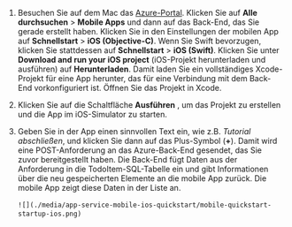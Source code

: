 
1. Besuchen Sie auf dem Mac das [Azure-Portal]. Klicken Sie auf **Alle durchsuchen** > **Mobile Apps** und dann auf das Back-End, das Sie gerade erstellt haben. Klicken Sie in den Einstellungen der mobilen App auf **Schnellstart** > **iOS (Objective-C)**. Wenn Sie Swift bevorzugen, klicken Sie stattdessen auf **Schnellstart** > **iOS (Swift)**. Klicken Sie unter **Download and run your iOS project** (iOS-Projekt herunterladen und ausführen) auf **Herunterladen**. Damit laden Sie ein vollständiges Xcode-Projekt für eine App herunter, das für eine Verbindung mit dem Back-End vorkonfiguriert ist. Öffnen Sie das Projekt in Xcode.
2. Klicken Sie auf die Schaltfläche **Ausführen** , um das Projekt zu erstellen und die App im iOS-Simulator zu starten.
3. Geben Sie in der App einen sinnvollen Text ein, wie z.B. *Tutorial abschließen*, und klicken Sie dann auf das Plus-Symbol (**+**). Damit wird eine POST-Anforderung an das Azure-Back-End gesendet, das Sie zuvor bereitgestellt haben. Die Back-End fügt Daten aus der Anforderung in die TodoItem-SQL-Tabelle ein und gibt Informationen über die neu gespeicherten Elemente an die mobile App zurück. Die mobile App zeigt diese Daten in der Liste an. 
   
       ![](./media/app-service-mobile-ios-quickstart/mobile-quickstart-startup-ios.png)

[Azure-Portal]: https://portal.azure.com/


<!--HONumber=Nov16_HO2-->



